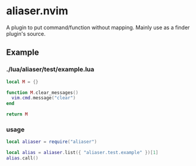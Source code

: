 # aliaser.nvim

A plugin to put command/function without mapping.
Mainly use as a finder plugin's source.

## Example

### ./lua/aliaser/test/example.lua

```lua
local M = {}

function M.clear_messages()
  vim.cmd.message("clear")
end

return M
```

### usage

```lua
local aliaser = require("aliaser")

local alias = aliaser.list({ "aliaser.test.example" })[1]
alias.call()
```